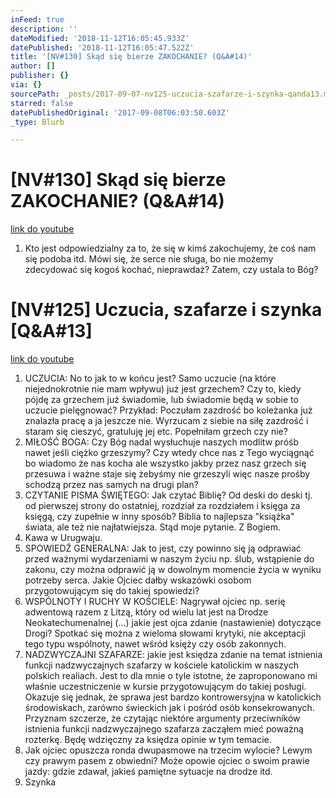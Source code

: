 ```yaml
---
inFeed: true
description: ''
dateModified: '2018-11-12T16:05:45.933Z'
datePublished: '2018-11-12T16:05:47.522Z'
title: '[NV#130] Skąd się bierze ZAKOCHANIE? (Q&A#14)'
author: []
publisher: {}
via: {}
sourcePath: _posts/2017-09-07-nv125-uczucia-szafarze-i-szynka-qanda13.md
starred: false
datePublishedOriginal: '2017-09-08T06:03:50.603Z'
_type: Blurb

---
```

# \[NV\#130\] Skąd się bierze ZAKOCHANIE? (Q&A\#14)
[link do youtube][0]

1. Kto jest odpowiedzialny za to, że się w kimś zakochujemy, że coś nam się podoba itd. Mówi się, że serce nie sługa, bo nie możemy zdecydować się kogoś kochać, nieprawdaż? Zatem, czy ustala to Bóg?

# \[NV\#125\] Uczucia, szafarze i szynka \[Q&A\#13\]
[link do youtube][1]

1. UCZUCIA: No to jak to w końcu jest? Samo uczucie (na które niejednokrotnie nie mam wpływu) już jest grzechem? Czy to, kiedy pójdę za grzechem już świadomie, lub świadomie będą w sobie to uczucie pielęgnować? Przykład: Poczułam zazdrość bo koleżanka już znalazła pracę a ja jeszcze nie. Wyrzucam z siebie na siłę zazdrość i staram się cieszyć, gratuluję jej etc. Popełniłam grzech czy nie?
2. MIŁOŚĆ BOGA: Czy Bóg nadal wysłuchuje naszych modlitw próśb nawet jeśli ciężko grzeszymy? Czy wtedy chce nas z Tego wyciągnąć bo wiadomo że nas kocha ale wszystko jakby przez nasz grzech się przesuwa i ważne staje się żebyśmy nie grzeszyli więc nasze prośby schodzą przez nas samych na drugi plan?
3. CZYTANIE PISMA ŚWIĘTEGO: Jak czytać Biblię? Od deski do deski tj. od pierwszej strony do ostatniej, rozdział za rozdziałem i księga za księgą, czy zupełnie w inny sposób? Biblia to najlepsza "książka" świata, ale też nie najłatwiejsza. Stąd moje pytanie. Z Bogiem.
4. Kawa w Urugwaju.
5. SPOWIEDŹ GENERALNA: Jak to jest, czy powinno się ją odprawiać przed ważnymi wydarzeniami w naszym życiu np. ślub, wstąpienie do zakonu, czy można odprawić ją w dowolnym momencie życia w wyniku potrzeby serca. Jakie Ojciec dałby wskazówki osobom przygotowującym się do takiej spowiedzi?
6. WSPÓLNOTY I RUCHY W KOŚCIELE: Nagrywał ojciec np. serię adwentową razem z Litzą, który od wielu lat jest na Drodze Neokatechumenalnej (...) jakie jest ojca zdanie (nastawienie) dotyczące Drogi? Spotkać się można z wieloma słowami krytyki, nie akceptacji tego typu wspólnoty, nawet wśród księży czy osób zakonnych.
7. NADZWYCZAJNI SZAFARZE: jakie jest księdza zdanie na temat istnienia funkcji nadzwyczajnych szafarzy w kościele katolickim w naszych polskich realiach. Jest to dla mnie o tyle istotne, że zaproponowano mi właśnie uczestniczenie w kursie przygotowującym do takiej posługi. Okazuje się jednak, że sprawa jest bardzo kontrowersyjna w katolickich środowiskach, zarówno świeckich jak i pośród osób konsekrowanych. Przyznam szczerze, że czytając niektóre argumenty przeciwników istnienia funkcji nadzwyczajnego szafarza zacząłem mieć poważną rozterkę. Będę wdzięczny za księdza opinie w tym temacie.
8. Jak ojciec opuszcza ronda dwupasmowe na trzecim wylocie? Lewym czy prawym pasem z obwiedni? Może opowie ojciec o swoim prawie jazdy: gdzie zdawał, jakieś pamiętne sytuacje na drodze itd.
9. Szynka

[0]: https://www.youtube.com/watch?v=8P4pclbDZqM
[1]: https://www.youtube.com/watch?v=2fyjSV5KB3Q